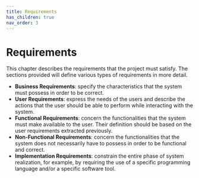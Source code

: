 ```yaml
---
title: Requirements
has_children: true
nav_order: 3
---
```


# Requirements

This chapter describes the requirements that the project must satisfy. The sections provided will define various types of requirements in more detail.

- **Business Requirements**: specify the characteristics that the system must possess in order to be correct.
- **User Requirements**: express the needs of the users and describe the actions that the user should be able to perform while interacting with the system.
- **Functional Requirements**: concern the functionalities that the system must make available to the user. Their definition should be based on the user requirements extracted previously.
- **Non-Functional Requirements**: concern the functionalities that the system does not necessarily have to possess in order to be functional and correct.
- **Implementation Requirements**: constrain the entire phase of system realization, for example, by requiring the use of a specific programming language and/or a specific software tool.